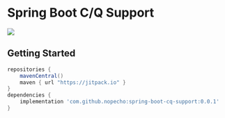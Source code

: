 # Spring Boot C/Q Support

[![](https://jitpack.io/v/nopecho/spring-boot-cq-support.svg)](https://jitpack.io/#nopecho/spring-boot-cq-support)

## Getting Started

```groovy
repositories {
    mavenCentral()
    maven { url "https://jitpack.io" }
}
dependencies {
    implementation 'com.github.nopecho:spring-boot-cq-support:0.0.1'
}
```